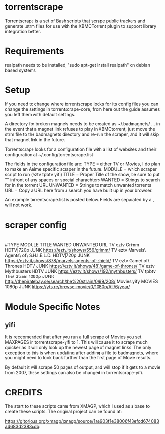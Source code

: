 torrentscrape
=============

Torrentscrape is a set of Bash scripts that scrape public trackers and 
generate .strm files for use with the XBMCTorrent plugin to support library 
integration better.

Requirements
============

realpath needs to be installed, "sudo apt-get install realpath" on debian based
systems

Setup
=====

If you need to change where torrentscrape looks for its config files you can 
change the settings in torrentscrape-core, from here out the guide assumes you 
left them with default settings.

A directory for broken magnets needs to be created as ~/.badmagnets/ ... in 
the event that a magnet link refuses to play in XBMCtorrent, just move the 
strm file to the badmagnets directory and re-run the scraper, and it will skip 
that magnet link in the future.

Torrentscrape looks for a configuration file with a list of websites and their 
configuration at ~/.config/torrentscrape.list

The fields in the configuration file are:
TYPE = either TV or Movies, I do plan to make an Anime specific scraper in the 
       future.
MODULE = which scraper script to run (eztv tpbtv yifi)
TITLE = Proper Title of the show, be sure to put "\" infront of any spaces or 
        special charachters
WANTED = Strings to search for in the torrent URL
UNWANTED = Strings to match unwanted torrents
URL = Copy a URL here from a search you have built up in your browser.

An example torrentscrape.list is posted below. Fields are separated by a 
<SPACE>, <TAB> will not work. 

# scraper config
#
#TYPE MODULE TITLE     WANTED  UNWANTED URL
TV eztv Grimm HDTV|720p JUNK https://eztv.it/shows/556/grimm/
TV eztv Marvels\ Agents\ of\ S.H.I.E.L.D. HDTV|720p JUNK https://eztv.it/shows/878/marvels-agents-of-shield/
TV eztv Game\ of\ Thrones HDTV JUNK https://eztv.it/shows/481/game-of-thrones/
TV eztv Mythbusters HDTV JUNK https://eztv.it/shows/192/mythbusters/
TV tpbtv The\ Strain 1080p JUNK http://thepiratebay.se/search/the%20strain/0/99/208/
Movies yify MOVIES 1080p JUNK https://yts.re/browse-movie/0/1080p/All/6/year/



Module Specific Notes
=====================

yifi
----

It is reccomended that after you run a full scrape of Movies you set MAXPAGES 
in torrentscrape-yifi to 1. This will cause it to scrape much quicker as it 
will only look up the newest page of magnet links. The only exception to this 
is when updating after adding a file to badmagnets, where you might need to 
look back further than the first page of Movie results.

By default it will scrape 50 pages of output, and will stop if it gets to a 
movie from 2007, these settings can also be changed in torrentscrape-yifi.


CREDITS
=======

The start to these scripts came from XMAGP, which I used as a base to create 
these scripts. The original project can be found at:

https://gitorious.org/xmagp/xmagp/source/1aa903f1e38006f43efcd674083a4683d2383cdb:
